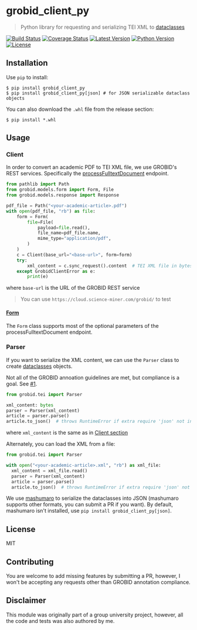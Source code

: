 # grobid_client_py
> Python library for requesting and serializing TEI XML to [dataclasses](https://docs.python.org/3/library/dataclasses.html)

[![Build Status](https://github.com/ram02z/grobid_client_py/workflows/tests/badge.svg)](https://github.com/ram02z/grobid_client_py/actions)
[![Coverage Status](https://coveralls.io/repos/github/ram02z/grobid_client_py/badge.svg)](https://coveralls.io/github/ram02z/grobid_client_py)
[![Latest Version](https://img.shields.io/pypi/v/grobid_client_py.svg)](https://pypi.python.org/pypi/grobid_client_py)
[![Python Version](https://img.shields.io/pypi/pyversions/grobid_client_py.svg)](https://pypi.python.org/pypi/grobid_client_py)
[![License](https://img.shields.io/badge/MIT-blue.svg)](https://opensource.org/licenses/MIT)

## Installation

Use `pip` to install:

```shell
$ pip install grobid_client_py
$ pip install grobid_client_py[json] # for JSON serializable dataclass objects
```


You can also download the `.whl` file from the release section:

```shell
$ pip install *.whl
```

## Usage

### Client

In order to convert an academic PDF to TEI XML file, we use GROBID's REST
services. Specifically the [processFulltextDocument](https://grobid.readthedocs.io/en/latest/Grobid-service/#apiprocessfulltextdocument) endpoint.


```python
from pathlib import Path
from grobid.models.form import Form, File
from grobid.models.response import Response

pdf_file = Path("<your-academic-article>.pdf")
with open(pdf_file, "rb") as file:
    form = Form(
        file=File(
            payload=file.read(),
            file_name=pdf_file.name,
            mime_type="application/pdf",
        )
    )
    c = Client(base_url="<base-url>", form=form)
    try:
        xml_content = c.sync_request().content  # TEI XML file in bytes
    except GrobidClientError as e:
        print(e)
```

where `base-url` is the URL of the GROBID REST service

> You can use `https://cloud.science-miner.com/grobid/` to test

#### [Form](https://github.com/ram02z/grobid_client_py/blob/master/src/grobid/models/form.py#L20)

The `Form` class supports most of the optional parameters of the processFulltextDocument
endpoint.


### Parser

If you want to serialize the XML content, we can use the `Parser` class to
create [dataclasses](https://docs.python.org/3/library/dataclasses.html)
objects.

Not all of the GROBID annoation guidelines are met, but compliance is a goal.
See [#1](https://github.com/ram02z/grobid_client_py/issues/1).

```python
from grobid.tei import Parser

xml_content: bytes
parser = Parser(xml_content)
article = parser.parse()
article.to_json()  # throws RuntimeError if extra require 'json' not installed
```

where `xml_content` is the same as in [Client section](#client)

Alternately, you can load the XML from a file:

```python
from grobid.tei import Parser

with open("<your-academic-article>.xml", "rb") as xml_file:
  xml_content = xml_file.read()
  parser = Parser(xml_content)
  article = parser.parse()
  article.to_json()  # throws RuntimeError if extra require 'json' not installed
```

We use [mashumaro](https://github.com/Fatal1ty/mashumaro) to serialize the
dataclasses into JSON (mashumaro supports other formats, you can submit a PR if
you want). By default, mashumaro isn't installed, use `pip install
grobid_client_py[json]`.

## License

MIT

## Contributing

You are welcome to add missing features by submitting a PR, however, I won't be
accepting any requests other than GROBID annotation compliance.

## Disclaimer

This module was originally part of a group university project, however, all the
code and tests was also authored by me.
